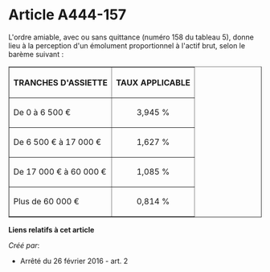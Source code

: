 # Article A444-157

L'ordre amiable, avec ou sans quittance (numéro 158 du tableau 5), donne lieu à la perception d'un émolument proportionnel à
l'actif brut, selon le barème suivant : 

<table border="1">
    <tbody>
      <tr>
        <th>

TRANCHES D'ASSIETTE 

</th>
        <th>

TAUX APPLICABLE 

</th>
      </tr>
      <tr>
        <td align="left" valign="middle">

De 0 à 6 500 € 

</td>
        <td align="center" valign="middle">

3,945 % 

</td>
      </tr>
      <tr>
        <td align="left" valign="middle">

De 6 500 € à 17 000 € 

</td>
        <td align="center" valign="middle">

1,627 % 

</td>
      </tr>
      <tr>
        <td align="left" valign="middle">

De 17 000 € à 60 000 € 

</td>
        <td align="center" valign="middle">

1,085 % 

</td>
      </tr>
      <tr>
        <td align="left" valign="middle">

Plus de 60 000 € 

</td>
        <td align="center" valign="middle">

0,814 % 

</td>
      </tr>
    </tbody>
  </table>

**Liens relatifs à cet article**

_Créé par_:

  - Arrêté du 26 février 2016 - art. 2
